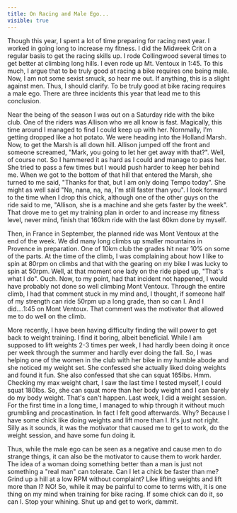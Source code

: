 ---title: On Racing and Male Ego...visible: true---Though this year, I spent a lot of time preparing for racing next year. I worked in going long to increase my fitness. I did the Midweek Crit on a regular basis to get the racing skills up. I rode Collingwood several times to get better at climbing long hills. I even rode up Mt. Ventoux in 1:45. To this much, I argue that to be truly good at racing a bike requires one being male. Now, I am not some sexist smuck, so hear me out. If anything, this is a slight against men. Thus, I should clarify. To be truly good at bike racing requires a male ego. There are three incidents this year that lead me to this conclusion.

Near the being of the season I was out on a Saturday ride with the bike club. One of the riders was Allison who we all know is fast. Magically, this time around I managed to find I could keep up with her. Nornmally, I'm getting dropped like a hot potato. We were heading into the Holland Marsh. Now, to get the Marsh is all down hill. Allison jumped off the front and someone screamed, "Mark, you going to let her get away with that?". Well, of course not. So I hammered it as hard as I could and manage to pass her. She tried to pass a few times but I would push harder to keep her behind me. When we got to the bottom of that hill that entered the Marsh, she turned to me said, "Thanks for that, but I am only doing Tempo today". She might as well said "Na, nana, na, na, I'm still faster than you". I look forward to the time when I drop this chick, although one of the other guys on the ride said to me, "Allison, she is a machine and she gets faster by the week". That drove me to get my training plan in order to and increase my fitness level, never mind, finish that 160km ride with the last 60km done by myself.

Then, in France in September, the planned ride was Mont Ventoux at the end of the week. We did many long climbs up smaller mountains in Provence in preparation. One of 10km club the grades hit near 10% on some of the parts. At the time of the climb, I was complaining about how I like to spin at 80rpm on climbs and that with the gearing on my bike I was lucky to spin at 50rpm. Well, at that moment one lady on the ride piped up, "That's what I do". Ouch. Now, to my point, had that incident not happened, I would have probably not done so well climbing Mont Ventoux. Through the entire climb, I had that comment stuck in my mind and, I thought, if someone half of my strength can ride 50rpm up a long grade, than so can I. And I did....1:45 on Mont Ventoux. That comment was the motivator that allowed me to do well on the climb.

More recently, I have been having difficulty finding the will power to get back to weight training. I find it boring, albeit beneficial. While I am supposed to lift weights 2-3 times per week, I had hardly been doing it once per week through the summer and hardly ever doing the fall. So, I was helping one of the women in the club with her bike in my humble abode and she noticed my weight set. She confessed she actually liked doing weights and found it fun. She also confessed that she can squat 165lbs. Hmm. Checking my max weight chart, I saw the last time I tested myself, I could squat 180lbs. So, she can squat more than her body weight and I can barely do my body weight. That's can't happen. Last week, I did a weight session. For the first time in a long time, I managed to whip through it without much grumbling and procastination. In fact I felt good afterwards. Why? Because I have some chick like doing weights and lift more than I. It's just not right. Silly as it sounds, it was the motivator that caused me to get to work, do the weight session, and have some fun doing it.

Thus, while the male ego can be seen as a negative and cause men to do strange things, it can also be the motivator to cause them to work harder. The idea of a woman doing something better than a man is just not something a "real man" can tolerate. Can I let a chick be faster than me? Grind up a hill at a low RPM without complaint? Like lifting weights and lift more than I? NO! So, while it may be painful to come to terms with, it is one thing on my mind when training for bike racing. If some chick can do it, so can I. Stop your whining. Shut up and get to work, dammit.